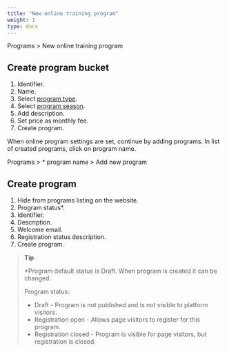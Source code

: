 ```yaml
---
title: "New online training program"
weight: 1
type: docs
---
```


Programs > New online training program

## Create program bucket

1. Identifier.
2. Name.
3. Select [program type](programTypes.md).
4. Select [program season](seasons.md).
5. Add description.
6. Set price as monthly fee.
7. Create program.

When online program settings are set, continue by adding programs. In list of created programs, click on program name.

Programs > \* program name > Add new program

## Create program

1. Hide from programs listing on the website.
2. Program status\*.
3. Identifier.
4. Description.
5. Welcome email.
6. Registration status description.
7. Create program.

> **Tip**
>
> \*Program default status is Draft. When program is created it can be changed.
>
> Program status:
>
> - Draft - Program is not published and is not visible to platform visitors.
> - Registration open - Allows page visitors to register for this program.
> - Registration closed - Program is visible for page visitors, but registration is closed.
